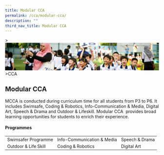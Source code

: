 ```yaml
---
title: Modular CCA
permalink: /cca/modular-cca/
description: ""
third_nav_title: Modular CCA
---
```

&gt;![](/images/CCA/CCA_02.jpg)
&gt;CCA

## Modular CCA

MCCA is conducted during curriculum time for all students from P3 to P6.&nbsp;It includes Swimsafe, Coding &amp; Robotics, Info-Communication &amp; Media,&nbsp;Digital Art, Speech &amp; Drama and Outdoor &amp; Lifeskill. Modular CCA&nbsp;
provides broad learning opportunities for students to enrich their experience.

#### Programmes

<table>
	<tbody><tr>
		<td> Swimsafer Programme </td>
		<td> Info-Communication &amp; Media</td>
		<td> Speech &amp; Drama</td>
	</tr>
	<tr>
				<td> Outdoor &amp; Life Skill </td>
		<td>Coding &amp; Robotics</td>
		<td> Digital Art</td>
	</tr>
	</tbody></table>